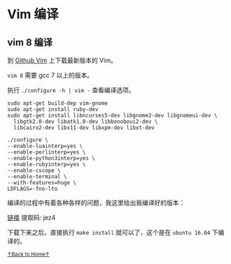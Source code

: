 # Vim 编译

## vim 8 编译

到 [Github Vim](https://github.com/vim/vim) 上下载最新版本的 Vim。

`vim 8` 需要 gcc 7 以上的版本。

执行 `./configure -h | vim -` 查看编译选项。

```
sudo apt-get build-dep vim-gnome
sudo apt-get install ruby-dev
sudo apt-get install libncurses5-dev libgnome2-dev libgnomeui-dev \
  libgtk2.0-dev libatk1.0-dev libbonoboui2-dev \
  libcairo2-dev libx11-dev libxpm-dev libxt-dev
```

```
./configure \
--enable-luainterp=yes \
--enable-perlinterp=yes \
--enable-python3interp=yes \
--enable-rubyinterp=yes \
--enable-cscope \
--enable-terminal \
--with-features=huge \
LDFLAGS=-fno-lto
```

编译的过程中有着各种各样的问题，我这里给出我编译好的版本：

[链接](https://pan.baidu.com/s/1RNzhsRmLowCOoT9mR1SZZg) 提取码: jez4

下载下来之后，直接执行 `make install` 就可以了，这个是在 `ubuntu 16.04` 下编译的。

<a href='https://github.com/MDGSF/MyVim'><small>↑Back to Home↑</small></a>

